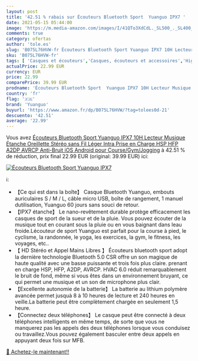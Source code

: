 ```yaml
---
layout: post
title: '42.51 % rabais sur Écouteurs Bluetooth Sport  Yuanguo IPX7 '
date: 2021-05-15 05:44:00
image: 'https://m.media-amazon.com/images/I/41QTo3XdCdL._SL500_._SL400_.jpg'
comments: true
category: ofertas
author: 'tole.es'
slug: 'B075L76HVW-fr Écouteurs Bluetooth Sport Yuanguo IPX7 10H Lecteur Musique...'
sku: 'B075L76HVW-fr'
tags: [ 'Casques et écouteurs','Casques, écouteurs et accessoires','High-Tech','yuanguo', ]
actualPrice: 22.99 EUR
currency: EUR
price: 22.99
comparePrice: 39.99 EUR
prodname: 'Écouteurs Bluetooth Sport  Yuanguo IPX7 10H Lecteur Musique Étanche Oreillette Stéréo sans Fil Léger Intra Prise en Charge HSP  HFP  A2DP  AVRCP  Anti-Bruit iOS Android pour Course/Gym/Jogging'
country: 'fr'
flag: '🇫🇷'
brand: 'Yuanguo'
buyurl: 'https://www.amazon.fr/dp/B075L76HVW/?tag=tolees0d-21'
descuento: '42.51'
average: '22.99'
---
```


Vous avez [Écouteurs Bluetooth Sport  Yuanguo IPX7 10H Lecteur Musique Étanche Oreillette Stéréo sans Fil Léger Intra Prise en Charge HSP  HFP  A2DP  AVRCP  Anti-Bruit iOS Android pour Course/Gym/Jogging](https://www.amazon.fr/dp/B075L76HVW/?tag=tolees0d-21)  à  42.51 % de réduction, prix final  22.99 EUR (original: 39.99 EUR) ici:

[![Écouteurs Bluetooth Sport  Yuanguo IPX7 ](https://m.media-amazon.com/images/I/41QTo3XdCdL._SL500_._SL400_.jpg)](https://www.amazon.fr/dp/B075L76HVW/?tag=tolees0d-21)

ℹ️:

- 【Ce qui est dans la boîte】 Casque Bluetooth Yuanguo, embouts auriculaires S / M / L, câble micro USB, boîte de rangement, 1 manuel dutilisation, Yuanguo 60 jours sans souci de retour.
- 【IPX7 étanche】 Le nano-revêtement durable protège efficacement les casques de sport de la sueur et de la pluie. Vous pouvez écouter de la musique tout en courant sous la pluie ou en vous baignant dans leau froide.Lécouteur de sport Yuanguo est parfait pour la course à pied, le cyclisme, la randonnée, le yoga, les exercices, la gym, le fitness, les voyages, etc..
- 【 HD Stéréo et Appel Mains Libres 】 Écouteurs bluetooth sport adopt la dernière technologie Bluetooth 5.0 CSR offre un son magique de haute qualité avec une basse puissante et trois fois plus claire. prenant en charge HSP, HFP, A2DP, AVRCP. HVAC 6.0 réduit remarquablement le bruit de fond, même si vous êtes dans un environnement bruyant, ce qui permet une musique et un son de microphone plus clair.
- 【Excellente autonomie de la batterie】 La batterie au lithium polymère avancée permet jusquà 8 à 10 heures de lecture et 240 heures en veille.La batterie peut être complètement chargée en seulement 1,5 heure.
- 【Connectez deux téléphones】 Le casque peut être connecté à deux téléphones intelligents en même temps, de sorte que vous ne manquerez pas les appels des deux téléphones lorsque vous conduisez ou travaillez.Vous pouvez également basculer entre deux appels en appuyant deux fois sur MFB.

[🛒 Achetez-le maintenant!!](https://www.amazon.fr/dp/B075L76HVW/?tag=tolees0d-21)
